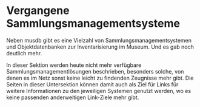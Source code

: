 # Vergangene Sammlungsmanagementsysteme

Neben musdb gibt es eine Vielzahl von Sammlungsmanagementsystemen und Objektdatenbanken zur Inventarisierung im Museum. Und es gab noch deutlich mehr.

In dieser Sektion werden heute nicht mehr verfügbare Sammlungsmanagementlösungen beschrieben, besonders solche, von denen es im Netz sonst keine leicht zu findenden Zeugnisse mehr gibt. Die Seiten in dieser Untersektion können damit auch als Ziel für Links für weitere Informationen zu den jeweiligen Systemen genutzt werden, wo es keine passenden anderweitigen Link-Ziele mehr gibt.
